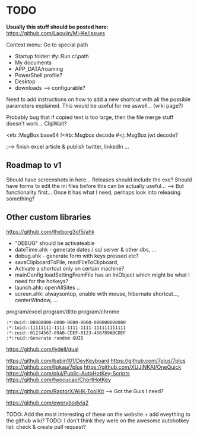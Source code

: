 TODO
====

**Usually this stuff should be posted here:**  
https://github.com/Laoujin/Mi-Ke/issues

Context menu:
Go to special path
- Startup folder: #y::Run c:\path
- My documents
- APP_DATA/roaming
- PowerShell profile?
- Desktop
- downloads
--> configurable?

Need to add instructions on how to add a new shortcut
with all the possible parameters explained.
This would be useful for me aswell...
(wiki page?)


Probably bug that if copied text is too large,
then the file merge stuff doesn't work... ClipWait?



<#b::MsgBox base64
!<#b::Msgbox decode
#<j::MsgBox jwt decode?

;--> finish excel article & publish twitter, linkedIn ...



Roadmap to v1
-------------

Should have screenshots in here...
Releases should include the exe?
Should have forms to edit the ini files before this can be actually useful...
--> But functionality first... Once it has what I need, perhaps look into releasing something?


Other custom libraries
----------------------

https://github.com/theborg3of5/ahk
- "DEBUG" should be activateable
- dateTime.ahk - generate dates / sql server & other dbs, ...
- debug.ahk - generate form with keys pressed etc?
- saveClipboardToFile, readFileToClipboard, 
- Activate a shortcut only on certain machine?
- mainConfig loadSettingFromFile has an IniObject which might be what I need for the hotkeys?
- launch.ahk: openAllSites ..
- screen.ahk: alwaysontop, enable with mouse, hibernate shortcut..., centerWindow, ...

program/excel
program/ditto
program/chrome





```
:*:0uid::00000000-0000-0000-0000-000000000000
:*:1uid::11111111-1111-1111-1111-111111111111
:*:zuid::01234567-89AB-CDEF-0123-456789ABCDEF
:*:ruid::Generate random GUID
```


https://github.com/lydell/dual


https://github.com/babin101/DevKeyboard
https://github.com/7plus/7plus
https://github.com/lipkau/7plus
https://github.com/XUJINKAI/OneQuick
https://github.com/plul/Public-AutoHotKey-Scripts
https://github.com/twocucao/ChortHotKey

https://github.com/RaptorX/AHK-ToolKit
--> Got the Guis I need?

https://github.com/ewerybody/a2

TODO: Add the most interesting of these on the website + add eveything to the github wiki?
TODO: I don't think they were on the awesome autohotkey list: check & create pull request?
